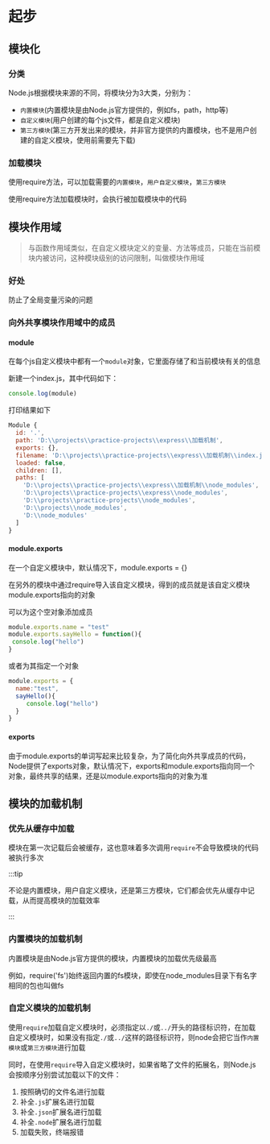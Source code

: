 # 起步

## 模块化

### 分类

Node.js根据模块来源的不同，将模块分为3大类，分别为：

- `内置模块`(内置模块是由Node.js官方提供的，例如fs，path，http等)
- `自定义模块`(用户创建的每个js文件，都是自定义模块)
- `第三方模块`(第三方开发出来的模块，并非官方提供的内置模块，也不是用户创建的自定义模块，使用前需要先下载)

### 加载模块

使用require方法，可以加载需要的`内置模块`，`用户自定义模块`，`第三方模块`

使用require方法加载模块时，会执行被加载模块中的代码

## 模块作用域

> 与函数作用域类似，在自定义模块定义的变量、方法等成员，只能在当前模块内被访问，这种模块级别的访问限制，叫做模块作用域

### 好处

防止了全局变量污染的问题

### 向外共享模块作用域中的成员

#### module

在每个js自定义模块中都有一个`module`对象，它里面存储了和当前模块有关的信息

新建一个index.js，其中代码如下：

```js
console.log(module)
```

打印结果如下

```js
Module {
  id: '.',
  path: 'D:\\projects\\practice-projects\\express\\加载机制',
  exports: {},
  filename: 'D:\\projects\\practice-projects\\express\\加载机制\\index.js',
  loaded: false,
  children: [],
  paths: [
    'D:\\projects\\practice-projects\\express\\加载机制\\node_modules',    
    'D:\\projects\\practice-projects\\express\\node_modules',
    'D:\\projects\\practice-projects\\node_modules',
    'D:\\projects\\node_modules',
    'D:\\node_modules'
  ]
}
```

#### module.exports

在一个自定义模块中，默认情况下，module.exports = {}

在另外的模块中通过require导入该自定义模块，得到的成员就是该自定义模块module.exports指向的对象

可以为这个空对象添加成员

```js
module.exports.name = "test"
module.exports.sayHello = function(){
 console.log("hello")
}
```

或者为其指定一个对象

```js
module.exports = {
  name:"test",
  sayHello(){
     console.log("hello")
  }
}
```

#### exports

由于module.exports的单词写起来比较复杂，为了简化向外共享成员的代码，Node提供了exports对象，默认情况下，exports和module.exports指向同一个对象，最终共享的结果，还是以module.exports指向的对象为准

## 模块的加载机制

### 优先从缓存中加载

模块在第一次记载后会被缓存，这也意味着多次调用`require`不会导致模块的代码被执行多次

:::tip

不论是内置模块，用户自定义模块，还是第三方模块，它们都会优先从缓存中记载，从而提高模块的加载效率

:::

### 内置模块的加载机制

内置模块是由Node.js官方提供的模块，内置模块的加载优先级最高

例如，require('fs')始终返回内置的fs模块，即使在node_modules目录下有名字相同的包也叫做fs

### 自定义模块的加载机制

使用`require`加载自定义模块时，必须指定以`./`或`../`开头的路径标识符，在加载自定义模块时，如果没有指定`./`或`../`这样的路径标识符，则node会把它当作`内置模块`或`第三方模块`进行加载

同时，在使用`require`导入自定义模块时，如果省略了文件的拓展名，则Node.js会按顺序分别尝试加载以下的文件：

1. 按照确切的文件名进行加载
2. 补全`.js`扩展名进行加载
3. 补全`.json`扩展名进行加载
4. 补全`.node`扩展名进行加载
5. 加载失败，终端报错


